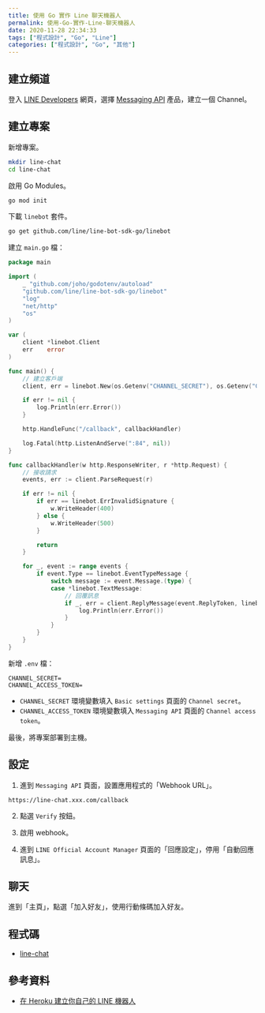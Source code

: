 ```yaml
---
title: 使用 Go 實作 Line 聊天機器人
permalink: 使用-Go-實作-Line-聊天機器人
date: 2020-11-28 22:34:33
tags: ["程式設計", "Go", "Line"]
categories: ["程式設計", "Go", "其他"]
---
```


## 建立頻道

登入 [LINE Developers](https://developers.line.biz/) 網頁，選擇 [Messaging API](https://developers.line.biz/en/services/messaging-api/) 產品，建立一個 Channel。

## 建立專案

新增專案。

```BASH
mkdir line-chat
cd line-chat
```

啟用 Go Modules。

```BASH
go mod init
```

下載 `linebot` 套件。

```BASH
go get github.com/line/line-bot-sdk-go/linebot
```

建立 `main.go` 檔：

```GO
package main

import (
	_ "github.com/joho/godotenv/autoload"
	"github.com/line/line-bot-sdk-go/linebot"
	"log"
	"net/http"
	"os"
)

var (
	client *linebot.Client
	err    error
)

func main() {
	// 建立客戶端
	client, err = linebot.New(os.Getenv("CHANNEL_SECRET"), os.Getenv("CHANNEL_ACCESS_TOKEN"))

	if err != nil {
		log.Println(err.Error())
	}

	http.HandleFunc("/callback", callbackHandler)

	log.Fatal(http.ListenAndServe(":84", nil))
}

func callbackHandler(w http.ResponseWriter, r *http.Request) {
	// 接收請求
	events, err := client.ParseRequest(r)

	if err != nil {
		if err == linebot.ErrInvalidSignature {
			w.WriteHeader(400)
		} else {
			w.WriteHeader(500)
		}

		return
	}

	for _, event := range events {
		if event.Type == linebot.EventTypeMessage {
			switch message := event.Message.(type) {
			case *linebot.TextMessage:
				// 回覆訊息
				if _, err = client.ReplyMessage(event.ReplyToken, linebot.NewTextMessage(message.Text)).Do(); err != nil {
					log.Println(err.Error())
				}
			}
		}
	}
}
```

新增 `.env` 檔：

```ENV
CHANNEL_SECRET=
CHANNEL_ACCESS_TOKEN=
```

- `CHANNEL_SECRET` 環境變數填入 `Basic settings` 頁面的 `Channel secret`。
- `CHANNEL_ACCESS_TOKEN` 環境變數填入 `Messaging API` 頁面的 `Channel access token`。

最後，將專案部署到主機。

## 設定

1. 進到 `Messaging API` 頁面，設置應用程式的「Webhook URL」。

```ENV
https://line-chat.xxx.com/callback
```

2. 點選 `Verify` 按鈕。

3. 啟用 webhook。

4. 進到 `LINE Official Account Manager` 頁面的「回應設定」，停用「自動回應訊息」。

## 聊天

進到「主頁」，點選「加入好友」，使用行動條碼加入好友。

## 程式碼

- [line-chat](https://github.com/memochou1993/line-chat)

## 參考資料

- [在 Heroku 建立你自己的 LINE 機器人](http://www.evanlin.com/create-your-line-bot-golang/)
